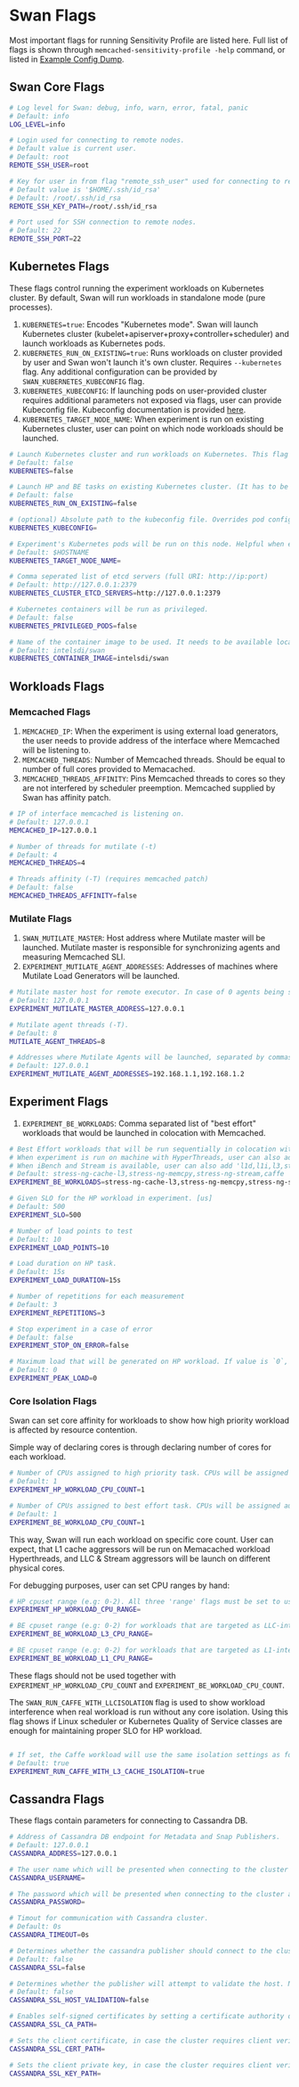 <!--
 Copyright (c) 2017 Intel Corporation

 Licensed under the Apache License, Version 2.0 (the "License");
 you may not use this file except in compliance with the License.
 You may obtain a copy of the License at

      http://www.apache.org/licenses/LICENSE-2.0

 Unless required by applicable law or agreed to in writing, software
 distributed under the License is distributed on an "AS IS" BASIS,
 WITHOUT WARRANTIES OR CONDITIONS OF ANY KIND, either express or implied.
 See the License for the specific language governing permissions and
 limitations under the License.
-->

# Swan Flags

Most important flags for running Sensitivity Profile are listed here. Full list of flags is shown through `memcached-sensitivity-profile -help` command, or listed in [Example Config Dump](experiment_config_dump_example.md).   

## Swan Core Flags

```bash
# Log level for Swan: debug, info, warn, error, fatal, panic
# Default: info
LOG_LEVEL=info

# Login used for connecting to remote nodes.
# Default value is current user.
# Default: root
REMOTE_SSH_USER=root

# Key for user in from flag "remote_ssh_user" used for connecting to remote nodes.
# Default value is '$HOME/.ssh/id_rsa'
# Default: /root/.ssh/id_rsa
REMOTE_SSH_KEY_PATH=/root/.ssh/id_rsa

# Port used for SSH connection to remote nodes. 
# Default: 22
REMOTE_SSH_PORT=22

```

## Kubernetes Flags

These flags control running the experiment workloads on Kubernetes cluster. By default, Swan will run workloads in standalone mode (pure processes).

1. `KUBERNETES=true`: Encodes "Kubernetes mode". Swan will launch Kubernetes cluster (kubelet+apiserver+proxy+controller+scheduler) and launch workloads as Kubernetes pods.
1. `KUBERNETES_RUN_ON_EXISTING=true`: Runs workloads on cluster provided by user and Swan won't launch it's own cluster. Requires `--kubernetes` flag. Any additional configuration can be provided by `SWAN_KUBERNETES_KUBECONFIG` flag.
1. `KUBERNETES_KUBECONFIG`: If launching pods on user-provided cluster requires additional parameters not exposed via flags, user can provide Kubeconfig file. Kubeconfig documentation is provided [here](https://kubernetes.io/docs/concepts/cluster-administration/authenticate-across-clusters-kubeconfig/).
1. `KUBERNETES_TARGET_NODE_NAME`: When experiment is run on existing Kubernetes cluster, user can point on which node workloads should be launched.


```bash
# Launch Kubernetes cluster and run workloads on Kubernetes. This flag is required to use other kubernetes flags. (caveat: cluster won't be started if `-kubernetes_run_on_existing` flag is set).  
# Default: false
KUBERNETES=false

# Launch HP and BE tasks on existing Kubernetes cluster. (It has to be used with --kubernetes flag). User should provide 'kubernetes_kubeconfig' flag to kubeconfig to point proper API server.
# Default: false
KUBERNETES_RUN_ON_EXISTING=false

# (optional) Absolute path to the kubeconfig file. Overrides pod configuration passed through flags. 
KUBERNETES_KUBECONFIG=

# Experiment's Kubernetes pods will be run on this node. Helpful when experiment is run on existing cluster (KUBERNETES_RUN_ON_EXISTING),
# Default: $HOSTNAME
KUBERNETES_TARGET_NODE_NAME=

# Comma seperated list of etcd servers (full URI: http://ip:port)
# Default: http://127.0.0.1:2379
KUBERNETES_CLUSTER_ETCD_SERVERS=http://127.0.0.1:2379

# Kubernetes containers will be run as privileged.
# Default: false
KUBERNETES_PRIVILEGED_PODS=false

# Name of the container image to be used. It needs to be available locally or downloadable.
# Default: intelsdi/swan
KUBERNETES_CONTAINER_IMAGE=intelsdi/swan
```

## Workloads Flags

### Memcached Flags

1. `MEMCACHED_IP`: When the experiment is using external load generators, the user needs to provide address of the interface where Memcached will be listening to.
1. `MEMCACHED_THREADS`: Number of Memcached threads. Should be equal to number of full cores provided to Memacached.
1. `MEMCACHED_THREADS_AFFINITY`: Pins Memcached threads to cores so they are not interfered by scheduler preemption. Memcached supplied by Swan has affinity patch.

```bash
# IP of interface memcached is listening on.
# Default: 127.0.0.1
MEMCACHED_IP=127.0.0.1

# Number of threads for mutilate (-t)
# Default: 4
MEMCACHED_THREADS=4

# Threads affinity (-T) (requires memcached patch)
# Default: false
MEMCACHED_THREADS_AFFINITY=false
```

### Mutilate Flags

1. `SWAN_MUTILATE_MASTER`: Host address where Mutilate master will be launched. Mutilate master is responsible for synchronizing agents and measuring Memcached SLI.
1. `EXPERIMENT_MUTILATE_AGENT_ADDRESSES`: Addresses of machines where Mutilate Load Generators will be launched.

```bash
# Mutilate master host for remote executor. In case of 0 agents being specified it runs in agentless mode.Use `local` to run with local executor.
# Default: 127.0.0.1
EXPERIMENT_MUTILATE_MASTER_ADDRESS=127.0.0.1

# Mutilate agent threads (-T).
# Default: 8
MUTILATE_AGENT_THREADS=8

# Addresses where Mutilate Agents will be launched, separated by commas (e.g: "192.168.1.1,192.168.1.2" Agents generate actual load on Memcached.
# Default: 127.0.0.1
EXPERIMENT_MUTILATE_AGENT_ADDRESSES=192.168.1.1,192.168.1.2

```

## Experiment Flags

1. `EXPERIMENT_BE_WORKLOADS`: Comma separated list of "best effort" workloads that would be launched in colocation with Memcached.

```bash
# Best Effort workloads that will be run sequentially in colocation with High Priority workload. 
# When experiment is run on machine with HyperThreads, user can also add 'stress-ng-cache-l1' to this list. 
# When iBench and Stream is available, user can also add 'l1d,l1i,l3,stream' to this list.
# Default: stress-ng-cache-l3,stress-ng-memcpy,stress-ng-stream,caffe
EXPERIMENT_BE_WORKLOADS=stress-ng-cache-l3,stress-ng-memcpy,stress-ng-stream,caffe

# Given SLO for the HP workload in experiment. [us]
# Default: 500
EXPERIMENT_SLO=500

# Number of load points to test
# Default: 10
EXPERIMENT_LOAD_POINTS=10

# Load duration on HP task.
# Default: 15s
EXPERIMENT_LOAD_DURATION=15s

# Number of repetitions for each measurement
# Default: 3
EXPERIMENT_REPETITIONS=3

# Stop experiment in a case of error
# Default: false
EXPERIMENT_STOP_ON_ERROR=false

# Maximum load that will be generated on HP workload. If value is `0`, then maximum possible load will be found by Swan.
# Default: 0
EXPERIMENT_PEAK_LOAD=0


```

### Core Isolation Flags

Swan can set core affinity for workloads to show how high priority workload is affected by resource contention.
 
Simple way of declaring cores is through declaring number of cores for each workload.

```bash
# Number of CPUs assigned to high priority task. CPUs will be assigned automatically to workloads.
# Default: 1
EXPERIMENT_HP_WORKLOAD_CPU_COUNT=1

# Number of CPUs assigned to best effort task. CPUs will be assigned automatically to workloads.
# Default: 1
EXPERIMENT_BE_WORKLOAD_CPU_COUNT=1
```
This way, Swan will run each workload on specific core count. User can expect, that L1 cache aggressors will be run on Memacached workload Hyperthreads, and LLC & Stream aggressors will be launch on different physical cores.


For debugging purposes, user can set CPU ranges by hand:

```bash
# HP cpuset range (e.g: 0-2). All three 'range' flags must be set to use this policy.
EXPERIMENT_HP_WORKLOAD_CPU_RANGE=

# BE cpuset range (e.g: 0-2) for workloads that are targeted as LLC-interfering workloads. All three 'range' flags must be set to use this policy. 
EXPERIMENT_BE_WORKLOAD_L3_CPU_RANGE=

# BE cpuset range (e.g: 0-2) for workloads that are targeted as L1-interfering workloads. All three 'range' flags must be set to use this policy.
EXPERIMENT_BE_WORKLOAD_L1_CPU_RANGE=
```
These flags should not be used together with `EXPERIMENT_HP_WORKLOAD_CPU_COUNT` and `EXPERIMENT_BE_WORKLOAD_CPU_COUNT`.


The `SWAN_RUN_CAFFE_WITH_LLCISOLATION` flag is used to show workload interference when real workload is run without any core isolation. Using this flag shows if Linux scheduler or Kubernetes Quality of Service classes are enough for maintaining proper SLO for HP workload.

```bash

# If set, the Caffe workload will use the same isolation settings as for LLC aggressors, otherwise Swan won't apply any performance isolation
# Default: true
EXPERIMENT_RUN_CAFFE_WITH_L3_CACHE_ISOLATION=true
```

## Cassandra Flags

These flags contain parameters for connecting to Cassandra DB.

```bash
# Address of Cassandra DB endpoint for Metadata and Snap Publishers.
# Default: 127.0.0.1
CASSANDRA_ADDRESS=127.0.0.1

# The user name which will be presented when connecting to the cluster at 'cassandra_address'.
CASSANDRA_USERNAME=

# The password which will be presented when connecting to the cluster at 'cassandra_address'.
CASSANDRA_PASSWORD=

# Timout for communication with Cassandra cluster.
# Default: 0s
CASSANDRA_TIMEOUT=0s

# Determines whether the cassandra publisher should connect to the cluster over an SSL encrypted connection. Flags CassandraSslHostValidation, CassandraSslCAPath, CassandraSslCertPath and CassandraSslKeyPath should be set accordingly.
# Default: false
CASSANDRA_SSL=false

# Determines whether the publisher will attempt to validate the host. Note that self-signed certificates and hostname mismatch, will cause the connection to fail if not set up correctly. The recommended setting is to enable this flag.
# Default: false
CASSANDRA_SSL_HOST_VALIDATION=false

# Enables self-signed certificates by setting a certificate authority directly. This is not recommended in production settings.
CASSANDRA_SSL_CA_PATH=

# Sets the client certificate, in case the cluster requires client verification.
CASSANDRA_SSL_CERT_PATH=

# Sets the client private key, in case the cluster requires client verification.
CASSANDRA_SSL_KEY_PATH=
```
